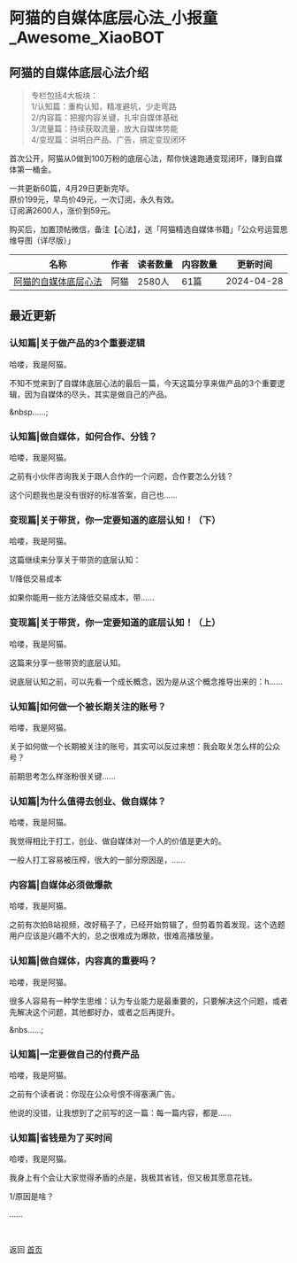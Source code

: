 # 阿猫的自媒体底层心法_小报童_Awesome_XiaoBOT

## 阿猫的自媒体底层心法介绍
> 专栏包括4大板块：    
1/认知篇：重构认知，精准避坑，少走弯路    
2/内容篇：把握内容关键，扎牢自媒体基础    
3/流量篇：持续获取流量，放大自媒体势能    
4/变现篇：讲明白产品、广告，搞定变现闭环    
    
首次公开，阿猫从0做到100万粉的底层心法，帮你快速跑通变现闭环，赚到自媒体第一桶金。    
    
一共更新60篇，4月29日更新完毕。    
原价199元，早鸟价49元，一次订阅，永久有效。    
订阅满2600人，涨价到59元。    
    
购买后，加置顶帖微信，备注【心法】，送「阿猫精选自媒体书籍」「公众号运营思维导图（详尽版）」  
  


|名称|作者|读者数量|内容数量|更新时间|
|---|---|---|---|---|
|[阿猫的自媒体底层心法](https://xiaobot.net/p/IPcat?refer=0b133df9-27dc-423b-8101-639049001c13)|阿猫|2580人|61篇|2024-04-28|

## 最近更新
### 认知篇|关于做产品的3个重要逻辑

哈喽，我是阿猫。



不知不觉来到了自媒体底层心法的最后一篇，今天这篇分享来做产品的3个重要逻辑，因为自媒体的尽头，其实是做自己的产品。

&nbsp......;

### 认知篇|做自媒体，如何合作、分钱？

哈喽，我是阿猫。



之前有小伙伴咨询我关于跟人合作的一个问题，合作要怎么分钱？



这个问题我也是没有很好的标准答案，自己也......

### 变现篇|关于带货，你一定要知道的底层认知！（下）

哈喽，我是阿猫。



这篇继续来分享关于带货的底层认知：



1/降低交易成本

如果你能用一些方法降低交易成本，带......

### 变现篇|关于带货，你一定要知道的底层认知！（上）

哈喽，我是阿猫。



这篇来分享一些带货的底层认知。



说底层认知之前，可以先看一个成长概念，因为是从这个概念推导出来的：h......

### 认知篇|如何做一个被长期关注的账号？

哈喽，我是阿猫。



关于如何做一个长期被关注的账号，其实可以反过来想：我会取关怎么样的公众号？



前期思考怎么样涨粉很关键......

### 认知篇|为什么值得去创业、做自媒体？

哈喽，我是阿猫。



我觉得相比于打工，创业、做自媒体对一个人的价值是更大的。



一般人打工容易被压榨，很大的一部分原因是，......

### 内容篇|自媒体必须做爆款

哈喽，我是阿猫。



之前有次拍B站视频，改好稿子了，已经开始剪辑了，但剪着剪着发现，这个选题用户应该是兴趣不大的，总之很难成为爆款，很难高播放量。

### 认知篇|做自媒体，内容真的重要吗？

哈喽，我是阿猫。



很多人容易有一种学生思维：认为专业能力是最重要的，只要解决这个问题，或者先解决这个问题，其他都好办，或者之后再提升。

&nbs......;

### 认知篇|一定要做自己的付费产品

哈喽，我是阿猫。



之前有个读者说：你现在公众号恨不得塞满广告。



他说的没错，让我想到了之前写的这一篇：每一篇内容，都是......

### 认知篇|省钱是为了买时间

哈喽，我是阿猫。



我身上有个会让大家觉得矛盾的点是，我极其省钱，但又极其愿意花钱。



1/原因是啥？



......


<a href="https://github.com/Reno9527/awesome-xiaobot" style="color: white; text-decoration: none;">awesome-xiaobot</a>

返回 [首页](../README.md)
